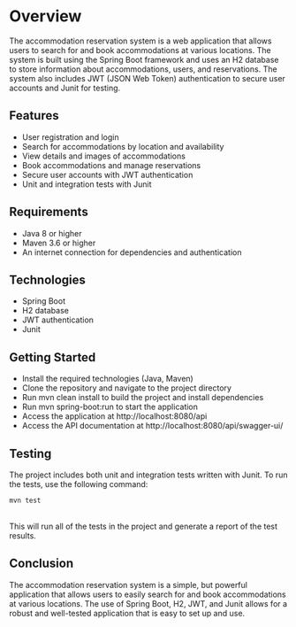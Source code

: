 <h1>Overview</h1>
The accommodation reservation system is a web application that allows users to search for and book accommodations at various locations. The system is built using the Spring Boot framework and uses an H2 database to store information about accommodations, users, and reservations. The system also includes JWT (JSON Web Token) authentication to secure user accounts and Junit for testing.
<br>
<h2>Features</h2>
<ul>
   <li>User registration and login</li>
   <li>Search for accommodations by location and availability</li>
   <li>View details and images of accommodations</li>
   <li>Book accommodations and manage reservations</li>
   <li>Secure user accounts with JWT authentication</li>
   <li>Unit and integration tests with Junit</li>
 </ul>
<h2>Requirements</h2> 
 <ul>
   <li>Java 8 or higher</li>
   <li>Maven 3.6 or higher</li>
   <li>An internet connection for dependencies and authentication</li>
 </ul>
   
<h2>Technologies</h2>
<ul>
   <li>Spring Boot</li>
   <li>H2 database</li>
   <li>JWT authentication</li>
   <li>Junit</li>
</ul>

<h2>Getting Started</h2>
<ul>
   <li>Install the required technologies (Java, Maven)</li>
   <li>Clone the repository and navigate to the project directory</li>
   <li>Run mvn clean install to build the project and install dependencies</li>
   <li>Run mvn spring-boot:run to start the application</li>
   <li>Access the application at http://localhost:8080/api</li>
   <li>Access the API documentation at http://localhost:8080/api/swagger-ui/</li>
</ul>

<h2>Testing</h2>
The project includes both unit and integration tests written with Junit. To run the tests, use the following command:

```
mvn test
```
<br>
This will run all of the tests in the project and generate a report of the test results.

<h2>Conclusion</h2>
The accommodation reservation system is a simple, but powerful application that allows users to easily search for and book accommodations at various locations. The use of Spring Boot, H2, JWT, and Junit allows for a robust and well-tested application that is easy to set up and use.
